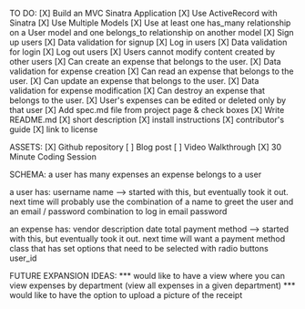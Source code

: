 TO DO:
[X] Build an MVC Sinatra Application
[X] Use ActiveRecord with Sinatra
[X] Use Multiple Models
[X] Use at least one has_many relationship on a User model and one belongs_to relationship on another model
[X] Sign up users
[X] Data validation for signup
[X] Log in users
[X] Data validation for login
[X] Log out users
[X] Users cannot modify content created by other users
[X] Can create an expense that belongs to the user.
[X] Data validation for expense creation
[X] Can read an expense that belongs to the user.
[X] Can update an expense that belongs to the user.
[X] Data validation for expense modification
[X] Can destroy an expense that belongs to the user.
[X] User's expenses can be edited or deleted only by that user
[X] Add spec.md file from project page & check boxes
[X] Write README.md
  [X] short description
  [X] install instructions
  [X] contributor's guide
  [X] link to license

ASSETS:
[X] Github repository
[ ] Blog post
[ ] Video Walkthrough
[X] 30 Minute Coding Session

SCHEMA:
a user has many expenses
an expense belongs to a user

a user has:
username
name --> started with this, but eventually took it out. next time will probably use the combination of a name to greet the user and an email / password combination to log in
email
password

an expense has:
vendor
description
date
total
payment method --> started with this, but eventually took it out. next time will want a payment method class that has set options that need to be selected with radio buttons
user_id

FUTURE EXPANSION IDEAS:
*** would like to have a view where you can view expenses by department (view all expenses in a given department)
*** would like to have the option to upload a picture of the receipt
